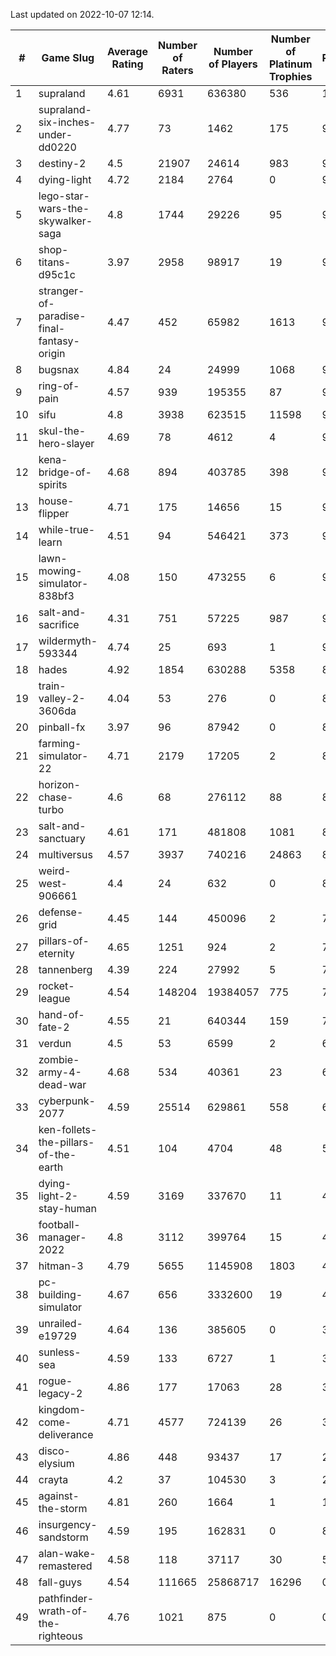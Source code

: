Last updated on 2022-10-07 12:14.


|#|Game Slug|Average Rating|Number of Raters|Number of Players|Number of Platinum Trophies|Max Rarity (%)|
|---|---|---|---|---|---|---|
|1|supraland|4.61|6931|636380|536|100|
|2|supraland-six-inches-under-dd0220|4.77|73|1462|175|99|
|3|destiny-2|4.5|21907|24614|983|98|
|4|dying-light|4.72|2184|2764|0|98|
|5|lego-star-wars-the-skywalker-saga|4.8|1744|29226|95|98|
|6|shop-titans-d95c1c|3.97|2958|98917|19|98|
|7|stranger-of-paradise-final-fantasy-origin|4.47|452|65982|1613|98|
|8|bugsnax|4.84|24|24999|1068|97|
|9|ring-of-pain|4.57|939|195355|87|97|
|10|sifu|4.8|3938|623515|11598|96|
|11|skul-the-hero-slayer|4.69|78|4612|4|96|
|12|kena-bridge-of-spirits|4.68|894|403785|398|94|
|13|house-flipper|4.71|175|14656|15|93|
|14|while-true-learn|4.51|94|546421|373|93|
|15|lawn-mowing-simulator-838bf3|4.08|150|473255|6|91|
|16|salt-and-sacrifice|4.31|751|57225|987|91|
|17|wildermyth-593344|4.74|25|693|1|91|
|18|hades|4.92|1854|630288|5358|89|
|19|train-valley-2-3606da|4.04|53|276|0|88|
|20|pinball-fx|3.97|96|87942|0|86|
|21|farming-simulator-22|4.71|2179|17205|2|84|
|22|horizon-chase-turbo|4.6|68|276112|88|83|
|23|salt-and-sanctuary|4.61|171|481808|1081|83|
|24|multiversus|4.57|3937|740216|24863|81|
|25|weird-west-906661|4.4|24|632|0|80|
|26|defense-grid|4.45|144|450096|2|79|
|27|pillars-of-eternity|4.65|1251|924|2|79|
|28|tannenberg|4.39|224|27992|5|77|
|29|rocket-league|4.54|148204|19384057|775|74|
|30|hand-of-fate-2|4.55|21|640344|159|72|
|31|verdun|4.5|53|6599|2|66|
|32|zombie-army-4-dead-war|4.68|534|40361|23|66|
|33|cyberpunk-2077|4.59|25514|629861|558|61|
|34|ken-follets-the-pillars-of-the-earth|4.51|104|4704|48|58|
|35|dying-light-2-stay-human|4.59|3169|337670|11|48|
|36|football-manager-2022|4.8|3112|399764|15|48|
|37|hitman-3|4.79|5655|1145908|1803|48|
|38|pc-building-simulator|4.67|656|3332600|19|47|
|39|unrailed-e19729|4.64|136|385605|0|39|
|40|sunless-sea|4.59|133|6727|1|38|
|41|rogue-legacy-2|4.86|177|17063|28|36|
|42|kingdom-come-deliverance|4.71|4577|724139|26|30|
|43|disco-elysium|4.86|448|93437|17|28|
|44|crayta|4.2|37|104530|3|22|
|45|against-the-storm|4.81|260|1664|1|13|
|46|insurgency-sandstorm|4.59|195|162831|0|8|
|47|alan-wake-remastered|4.58|118|37117|30|5|
|48|fall-guys|4.54|111665|25868717|16296|0.1|
|49|pathfinder-wrath-of-the-righteous|4.76|1021|875|0|0.1|
